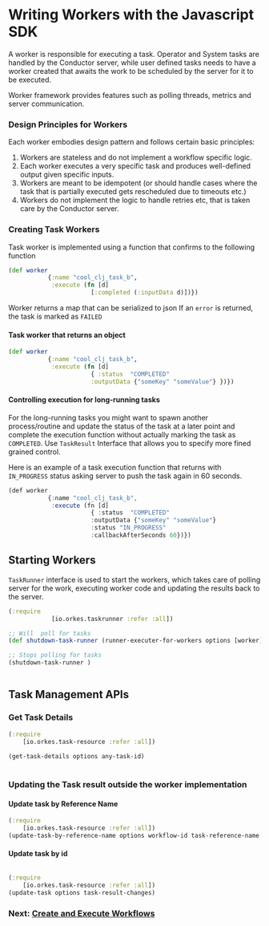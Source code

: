 # Writing Workers with the Javascript SDK

A worker is responsible for executing a task.
Operator and System tasks are handled by the Conductor server, while user defined tasks needs to have a worker created that awaits the work to be scheduled by the server for it to be executed.

Worker framework provides features such as polling threads, metrics and server communication.

### Design Principles for Workers

Each worker embodies design pattern and follows certain basic principles:

1. Workers are stateless and do not implement a workflow specific logic.
2. Each worker executes a very specific task and produces well-defined output given specific inputs.
3. Workers are meant to be idempotent (or should handle cases where the task that is partially executed gets rescheduled due to timeouts etc.)
4. Workers do not implement the logic to handle retries etc, that is taken care by the Conductor server.

### Creating Task Workers

Task worker is implemented using a function that confirms to the following function

```clojure
(def worker
           {:name "cool_clj_task_b",
            :execute (fn [d]
                       [:completed (:inputData d)])})
```

Worker returns a map that can be serialized to json 
If an `error` is returned, the task is marked as `FAILED`

#### Task worker that returns an object

```clojure
(def worker
           {:name "cool_clj_task_b",
            :execute (fn [d]
                       { :status  "COMPLETED"
                       :outputData {"someKey" "someValue"} })})
```

#### Controlling execution for long-running tasks

For the long-running tasks you might want to spawn another process/routine and update the status of the task at a later point and complete the
execution function without actually marking the task as `COMPLETED`. Use `TaskResult` Interface that allows you to specify more fined grained control.

Here is an example of a task execution function that returns with `IN_PROGRESS` status asking server to push the task again in 60 seconds.

```typescript
(def worker
           {:name "cool_clj_task_b",
            :execute (fn [d]
                       { :status  "COMPLETED"
                       :outputData {"someKey" "someValue"}
                       :status "IN_PROGRESS"
                       :callbackAfterSeconds 60})})
```

## Starting Workers

`TaskRunner` interface is used to start the workers, which takes care of polling server for the work, executing worker code and updating the results back to the server.

```clojure
(:require 
            [io.orkes.taskrunner :refer :all])

;; Will  poll for tasks
(def shutdown-task-runner (runner-executer-for-workers options [worker]))

;; Stops polling for tasks
(shutdown-task-runner )



```

## Task Management APIs

### Get Task Details

```clojure
(:require 
    [io.orkes.task-resource :refer :all])
            
(get-task-details options any-task-id)
            
```

### Updating the Task result outside the worker implementation

#### Update task by Reference Name

```clojure
(:require 
    [io.orkes.task-resource :refer :all])
(update-task-by-reference-name options workflow-id task-reference-name status some-update-req)
```

#### Update task by id

```clojure

(:require 
    [io.orkes.task-resource :refer :all])
(update-task options task-result-changes)
```

### Next: [Create and Execute Workflows](workflow_sdk.md)

